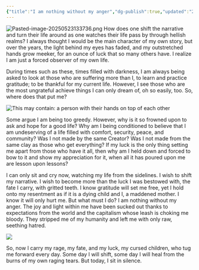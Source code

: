 ```yaml
---
{"title":"I am nothing without my anger","dg-publish":true,"updated":"2025-05-23","created":"2025-04-07T13:43:39","tags":null,"dg-note-icon":"caterpillar","dg-path":"Musings/I am nothing without my anger.md","permalink":"/musings/i-am-nothing-without-my-anger/","dgPassFrontmatter":true,"noteIcon":"caterpillar","cover":"https://i.pinimg.com/736x/f2/f2/d8/f2f2d80be6126d25b63cf66137661f02.jpg"}
---
```


![Pasted-image-20250523133736.png](/img/user/Assets/Pasted-image-20250523133736.png)
How does one shift the narrative and turn their life around as one watches their life pass by through hellish realms? I always thought I would be the main character of my own story, but over the years, the light behind my eyes has faded, and my outstretched hands grow meeker, for an ounce of luck that so many others have. I realize I am just a forced observer of my own life.

During times such as these, times filled with darkness, I am always being asked to look at those who are suffering more than I, to learn and practice gratitude; to be thankful for my current life. However, I see those who are the most ungrateful achieve things I can only dream of, oh so easily, too. So, where does that put me?

![This may contain: a person with their hands on top of each other](https://substackcdn.com/image/fetch/w_1456,c_limit,f_auto,q_auto:good,fl_progressive:steep/https%3A%2F%2Fsubstack-post-media.s3.amazonaws.com%2Fpublic%2Fimages%2F93575964-a1e0-403a-aa8b-68c7607b45fa_500x334.jpeg "This may contain: a person with their hands on top of each other")

Some argue I am being too greedy. However, why is it so frowned upon to ask and hope for a good life? Why am I being conditioned to believe that I am undeserving of a life filled with comfort, security, peace, and community? Was I not made by the same Creator? Was I not made from the same clay as those who get everything? If my luck is the only thing setting me apart from those who have it all, then why am I held down and forced to bow to it and show my appreciation for it, when all it has poured upon me are lesson upon lessons?

I can only sit and cry now, watching my life from the sidelines. I wish to shift my narrative. I wish to become more than the luck I was bestowed with, the fate I carry, with gritted teeth. I know gratitude will set me free, yet I hold onto my resentment as if it is a dying child and I, a maddened mother. I know it will only hurt me. But what must I do? I am nothing without my anger. The joy and light within me have been sucked out thanks to expectations from the world and the capitalism whose leash is choking me bloody. They stripped me of my humanity and left me with only raw, seething hatred.

![](https://substackcdn.com/image/fetch/w_1456,c_limit,f_auto,q_auto:good,fl_progressive:steep/https%3A%2F%2Fsubstack-post-media.s3.amazonaws.com%2Fpublic%2Fimages%2F67319e7a-cece-4730-89df-85c7bcababc0_500x350.jpeg)

So, now I carry my rage, my fate, and my luck, my cursed children, who tug me forward every day. Some day I will shift, some day I will heal from the burns of my own raging tears. But today, I sit in silence.
